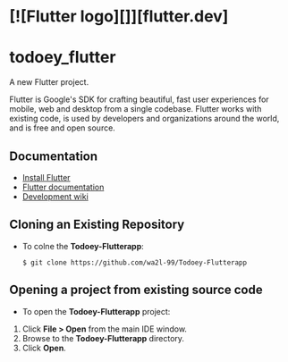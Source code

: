 
# [![Flutter logo][]][flutter.dev]

# todoey_flutter

A new Flutter project.

Flutter is Google's SDK for crafting beautiful, fast user experiences for
mobile, web and desktop from a single codebase. Flutter works with existing
code, is used by developers and organizations around the world, and is free
and open source.

## Documentation

* [Install Flutter](https://flutter.dev/get-started/)
* [Flutter documentation](https://flutter.dev/docs)
* [Development wiki](https://github.com/flutter/flutter/wiki)

## Cloning an Existing Repository

* To colne the **Todoey-Flutterapp**:
  ```
  $ git clone https://github.com/wa2l-99/Todoey-Flutterapp
  ```
## Opening a project from existing source code

* To open the **Todoey-Flutterapp** project: 

 1. Click **File > Open** from the main IDE window.
 1. Browse to the **Todoey-Flutterapp** directory.
 1. Click **Open**.
